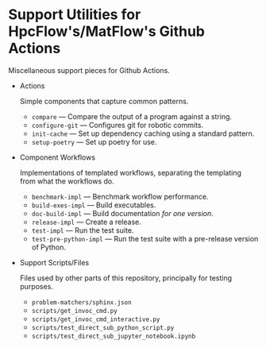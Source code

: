 # Support Utilities for HpcFlow's/MatFlow's Github Actions
Miscellaneous support pieces for Github Actions.

* Actions

  Simple components that capture common patterns.
  * `compare` &mdash; Compare the output of a program against a string.
  * `configure-git` &mdash; Configures git for robotic commits.
  * `init-cache` &mdash; Set up dependency caching using a standard pattern. 
  * `setup-poetry` &mdash; Set up poetry for use.
* Component Workflows

  Implementations of templated workflows, separating the templating from what the workflows do.
  * `benchmark-impl` &mdash; Benchmark workflow performance.
  * `build-exes-impl` &mdash; Build executables.
  * `doc-build-impl` &mdash; Build documentation *for one version*.
  * `release-impl` &mdash; Create a release.
  * `test-impl` &mdash; Run the test suite.
  * `test-pre-python-impl` &mdash; Run the test suite with a pre-release version of Python.
* Support Scripts/Files

  Files used by other parts of this repository, principally for testing purposes.
  * `problem-matchers/sphinx.json`
  * `scripts/get_invoc_cmd.py`
  * `scripts/get_invoc_cmd_interactive.py`
  * `scripts/test_direct_sub_python_script.py`
  * `scripts/test_direct_sub_jupyter_notebook.ipynb`
